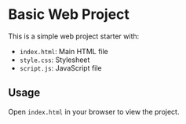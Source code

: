 # Basic Web Project

This is a simple web project starter with:
- `index.html`: Main HTML file
- `style.css`: Stylesheet
- `script.js`: JavaScript file

## Usage
Open `index.html` in your browser to view the project.

